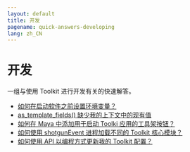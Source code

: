 ```yaml
---
layout: default
title: 开发
pagename: quick-answers-developing
lang: zh_CN
---
```


开发
===

一组与使用 Toolkit 进行开发有关的快速解答。

- [如何在启动软件之前设置环境变量？](./developing/setting_software_environment_variables.md)
- [as_template_fields() 缺少我的上下文中的现有值](./developing/as-template-fields-missing-values.md)
- [如何在 Maya 中添加用于启动 Toolki 应用的工具架按钮？](./developing/maya-shelf-app-launcher.md)
- [如何使用 shotgunEvent 进程加载不同的 Toolkit 核心模块？](./developing/toolkit-core-event-daemon.md)
- [如何使用 API 以编程方式更新我的 Toolkit 配置？](./developing/update-config-with-api.md)
